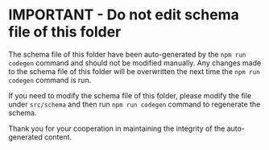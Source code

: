 # IMPORTANT - Do not edit schema file of this folder

The schema file of this folder have been auto-generated by the `npm run codegen` command and should not be modified manually. Any changes made to the schema file of this folder will be overwritten the next time the `npm run codegen` command is run.

If you need to modify the schema file of this folder, please modify the file under `src/schema` and then run `npm run codegen` command to regenerate the schema.

Thank you for your cooperation in maintaining the integrity of the auto-generated content.